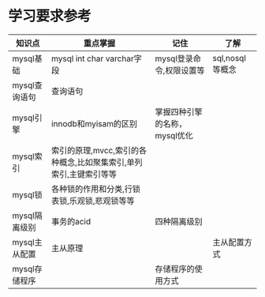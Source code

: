 # 学习要求参考

| 知识点|重点掌握 | 记住|了解
|---|---|---|---|
|  mysql基础 |  mysql int char varchar字段 |   mysql登录命令,权限设置等|  sql,nosql等概念 |
| mysql查询语句  |  查询语句 |   |   |
| mysql引擎  | innodb和myisam的区别  |   掌握四种引擎的名称，mysql优化|   |
| mysql索引 |  索引的原理,mvcc,索引的各种概念,比如聚集索引,单列索引,主键索引等等 |   |   |
| mysql锁  | 各种锁的作用和分类,行锁表锁,乐观锁,悲观锁等等  |   |   |
| mysql隔离级别  |  事务的acid | 四种隔离级别  |   |
| mysql主从配置  |   主从原理|   |   主从配置方式|
| mysql存储程序  |   | 存储程序的使用方式  |  |
